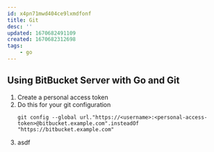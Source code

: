 ```yaml
---
id: x4pn71mwd404ce9lxmdfonf
title: Git
desc: ''
updated: 1670682491109
created: 1670682312698
tags:
    - go
---
```


## Using **BitBucket Server** with Go and Git

1. Create a personal access token
1. Do this for your git configuration
   ```text
   git config --global url."https://<username>:<personal-access-token>@bitbucket.example.com".insteadOf "https://bitbucket.example.com"
   ```
1. asdf
